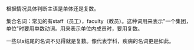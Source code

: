 根据情况具体判断主语是单体还是复数。

集合名词：常见的有staff（员工），faculty（教员）。这种词用来表示"一个集团，单位"时要用单数动词。用来表示单位内成员时，要用复数。

一些以s结尾的名词不见得就是复数。像代表学科，疾病的名词更是如此。